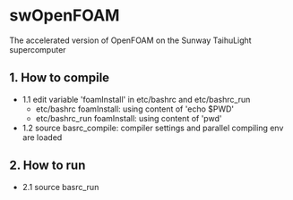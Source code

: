 # swOpenFOAM
The accelerated version of OpenFOAM on the Sunway TaihuLight supercomputer 


## 1. How to compile
  * 1.1 edit variable 'foamInstall' in etc/bashrc and etc/bashrc_run
    * etc/bashrc foamInstall: using content of 'echo $PWD'
    * etc/bashrc_run foamInstall: using content of 'pwd'
  * 1.2 source basrc_compile: compiler settings and parallel compiling env are loaded      

## 2. How to run
  * 2.1 source basrc_run

